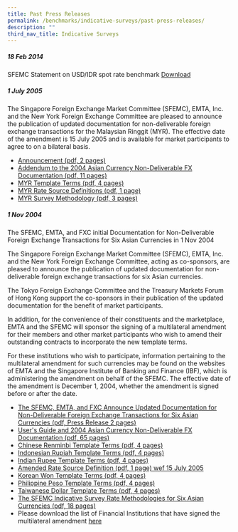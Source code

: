 ```yaml
---
title: Past Press Releases
permalink: /benchmarks/indicative-surveys/past-press-releases/
description: ""
third_nav_title: Indicative Surveys
---
```

##### 18 Feb 2014 #####
SFEMC Statement on USD/IDR spot rate benchmark
[Download](/files/Indicative%20Survey/Press%20Release/2014-02-18-SFEMC%20Statement%20dtd%2018%20Feb%202014.pdf)

##### 1 July 2005 #####
The Singapore Foreign Exchange Market Committee (SFEMC), EMTA, Inc. and the New York Foreign Exchange Committee are pleased to announce the publication of updated documentation for non-deliverable foreign exchange transactions for the Malaysian Ringgit (MYR). The effective date of the amendment is 15 July 2005 and is available for market participants to agree to on a bilateral basis.

*   [Announcement (pdf, 2 pages)](/files/Indicative%20Survey/Press%20Release/2005-07-01-LEGALDOCS-Ringgit.pdf)
*   [Addendum to the 2004 Asian Currency Non-Deliverable FX Documentation (pdf, 11 pages)](/files/Indicative%20Survey/Press%20Release/2005-07-01-MYR%20Documentation%20Package.pdf)
*   [MYR Template Terms (pdf, 4 pages)](/files/Indicative%20Survey/Press%20Release/2005-07-01-MYR%20Confirmation%20Template.pdf)
*   [MYR Rate Source Definitions (pdf, 1 page)](/files/Indicative%20Survey/Press%20Release/2005-07-01-MYR%20Rate%20Source%20Definitions.pdf)
*   [MYR Survey Methodology (pdf, 3 pages)](/files/Indicative%20Survey/Press%20Release/2005-07-01-MYR%20Survey%20Methodology.pdf)

##### 1 Nov 2004 #####
The SFEMC, EMTA, and FXC initial Documentation for Non-Deliverable Foreign Exchange Transactions for Six Asian Currencies in 1 Nov 2004

The Singapore Foreign Exchange Market Committee (SFEMC), EMTA, Inc. and the New York Foreign Exchange Committee, acting as co-sponsors, are pleased to announce the publication of updated documentation for non-deliverable foreign exchange transactions for six Asian currencies.

The Tokyo Foreign Exchange Committee and the Treasury Markets Forum of Hong Kong support the co-sponsors in their publication of the updated documentation for the benefit of market participants.

In addition, for the convenience of their constituents and the marketplace, EMTA and the SFEMC will sponsor the signing of a multilateral amendment for their members and other market participants who wish to amend their outstanding contracts to incorporate the new template terms.

For these institutions who wish to participate, information pertaining to the multilateral amendment for such currencies may be found on the websites of EMTA and the Singapore Institute of Banking and Finance (IBF), which is administering the amendment on behalf of the SFEMC. The effective date of the amendment is December 1, 2004, whether the amendment is signed before or after the date.

*   [The SFEMC, EMTA, and FXC Announce Updated Documentation for Non-Deliverable Foreign Exchange Transactions for Six Asian Currencies (pdf, Press Release 2 pages)](/files/Indicative%20Survey/Press%20Release/2004-11-01-Final%20Joint%20Press%20Release.pdf)
*   [User's Guide and 2004 Asian Currency Non-Deliverable FX Documentation (pdf, 65 pages)](/files/Indicative%20Survey/Press%20Release/2004-11-01-User%20Guide%20dtd%2027%20Oct%202004.pdf)
*   [Chinese Renminbi Template Terms (pdf, 4 pages)](/files/Indicative%20Survey/Press%20Release/2004-11-01-CNY%20Template%20Terms.pdf)
*   [Indonesian Rupiah Template Terms (pdf, 4 pages)](/files/Indicative%20Survey/Press%20Release/2004-11-01-IDR%20Template%20Terms.pdf)
*   [Indian Rupee Template Terms (pdf, 4 pages)](/files/Indicative%20Survey/Press%20Release/2004-11-01-INR%20Template%20Terms.pdf)
*   [Amended Rate Source Definition (pdf, 1 page) wef 15 July 2005](/files/Indicative%20Survey/Press%20Release/2004-11-01-Rate%20Source%20Definition.pdf)
*   [Korean Won Template Terms (pdf, 4 pages)](/files/Indicative%20Survey/Press%20Release/2004-11-01-KRW%20Template%20Terms.pdf)
*   [Philippine Peso Template Terms (pdf, 4 pages)](/files/Indicative%20Survey/Press%20Release/2004-11-01-PHP%20Template%20Terms.pdf)
*   [Taiwanese Dollar Template Terms (pdf, 4 pages)](/files/Indicative%20Survey/Press%20Release/2004-11-01-TWD%20Template%20Terms.pdf)
*   [The SFEMC Indicative Survey Rate Methodologies for Six Asian Currencies (pdf, 18 pages)](/files/Indicative%20Survey/Press%20Release/2004-11-01-SFEMC%20Survey%20Methodology%20dtd%2027%20Oct%202004.pdf)
*   Please download the list of Financial Institutions that have signed the multilateral amendment [here](/files/Indicative%20Survey/Press%20Release/2004-11-01-NDF%20signatories.docx)
